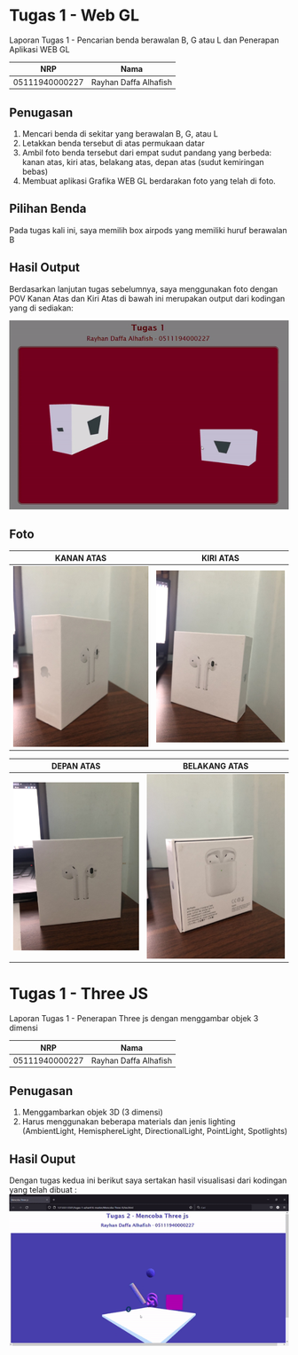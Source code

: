 # Tugas 1 - Web GL
 
Laporan Tugas 1 - Pencarian benda berawalan B, G atau L dan Penerapan Aplikasi WEB GL

NRP              | Nama
-----------------|-----------
05111940000227   | Rayhan Daffa Alhafish

## Penugasan 
1. Mencari benda di sekitar yang berawalan B, G, atau L 
2. Letakkan benda tersebut di atas permukaan datar 
3. Ambil foto benda tersebut dari empat sudut pandang yang berbeda: kanan atas, kiri atas, belakang atas, depan atas (sudut kemiringan bebas)
4. Membuat aplikasi Grafika WEB GL berdarakan foto yang telah di foto.

## Pilihan Benda 
Pada tugas kali ini, saya memilih box airpods yang memiliki huruf berawalan B

## Hasil Output 
Berdasarkan lanjutan tugas sebelumnya, saya menggunakan foto dengan POV Kanan Atas dan Kiri Atas di bawah ini merupakan output dari kodingan yang di sediakan: <br>

   ![asset-img](https://github.com/cg2021b/tugas-1-rayhandaffa/blob/main/asset-img/output-visualisasi.gif)
## Foto 
KANAN ATAS                                                                                       | KIRI ATAS
-------------------------------------------------------------------------------------------------|-----------------------------------------------------------------------
![asset-img](https://github.com/cg2021b/tugas-1-rayhandaffa/blob/main/asset-img/kanan%20atas.jpg)| ![asset-img](https://github.com/cg2021b/tugas-1-rayhandaffa/blob/main/asset-img/kiri%20atas.jpg)

DEPAN ATAS                                                                                       | BELAKANG ATAS
-------------------------------------------------------------------------------------------------|-----------
![asset-img](https://github.com/cg2021b/tugas-1-rayhandaffa/blob/main/asset-img/depan%20atas.jpg)| ![asset-img](https://github.com/cg2021b/tugas-1-rayhandaffa/blob/main/asset-img/belakang%20atas.jpg)

# Tugas 1 - Three JS

Laporan Tugas 1 - Penerapan Three js dengan menggambar objek 3 dimensi 

NRP              | Nama
-----------------|-----------
05111940000227   | Rayhan Daffa Alhafish

## Penugasan 
1. Menggambarkan objek 3D (3 dimensi) 
2. Harus menggunakan beberapa materials dan jenis lighting (AmbientLight, HemisphereLight, DirectionalLight, PointLight, Spotlights) 

## Hasil Ouput 
Dengan tugas kedua ini berikut saya sertakan hasil visualisasi dari kodingan yang telah dibuat : <br>
 ![asset-img](https://github.com/cg2021b/tugas-1-rayhandaffa/blob/main/asset-img/output-visualisasi-task2.gif)

